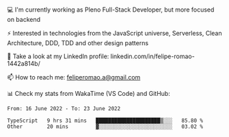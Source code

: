 💻 I'm currently working as Pleno Full-Stack Developer, but more focused on backend

⚡ Interested in technologies from the JavaScript universe, Serverless, Clean Architecture, DDD, TDD and other design patterns

👥 Take a look at my LinkedIn profile: linkedin.com/in/felipe-romao-1442a814b/

📫 How to reach me: feliperomao.a@gmail.com

📊 Check my stats from WakaTime (VS Code) and GitHub:

<!--START_SECTION:waka-->

```text
From: 16 June 2022 - To: 23 June 2022

TypeScript   9 hrs 31 mins   █████████████████████▒░░░   85.80 %
Other        20 mins         ▓░░░░░░░░░░░░░░░░░░░░░░░░   03.02 %
```

<!--END_SECTION:waka-->
